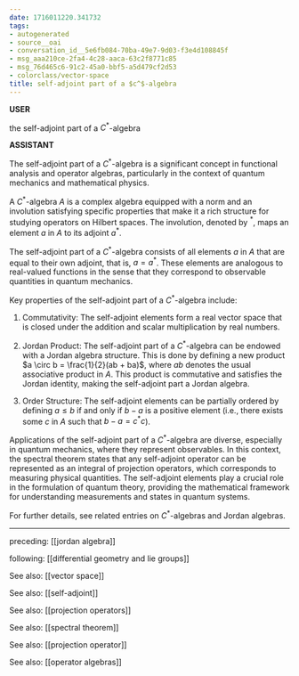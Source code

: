 ```yaml
---
date: 1716011220.341732
tags:
- autogenerated
- source__oai
- conversation_id__5e6fb084-70ba-49e7-9d03-f3e4d108845f
- msg_aaa210ce-2fa4-4c28-aaca-63c2f8771c85
- msg_76d465c6-91c2-45a0-bbf5-a5d479cf2d53
- colorclass/vector-space
title: self-adjoint part of a $c^$-algebra
---
```


**USER**

the self-adjoint part of a $C^*$-algebra


**ASSISTANT**

The self-adjoint part of a $C^*$-algebra is a significant concept in functional analysis and operator algebras, particularly in the context of quantum mechanics and mathematical physics.

A $C^*$-algebra $A$ is a complex algebra equipped with a norm and an involution satisfying specific properties that make it a rich structure for studying operators on Hilbert spaces. The involution, denoted by $^*$, maps an element $a$ in $A$ to its adjoint $a^*$.

The self-adjoint part of a $C^*$-algebra consists of all elements $a$ in $A$ that are equal to their own adjoint, that is, $a = a^*$. These elements are analogous to real-valued functions in the sense that they correspond to observable quantities in quantum mechanics.

Key properties of the self-adjoint part of a $C^*$-algebra include:

1. Commutativity: The self-adjoint elements form a real vector space that is closed under the addition and scalar multiplication by real numbers.

2. Jordan Product: The self-adjoint part of a $C^*$-algebra can be endowed with a Jordan algebra structure. This is done by defining a new product $a \circ b = \frac{1}{2}(ab + ba)$, where $ab$ denotes the usual associative product in $A$. This product is commutative and satisfies the Jordan identity, making the self-adjoint part a Jordan algebra.

3. Order Structure: The self-adjoint elements can be partially ordered by defining $a \leq b$ if and only if $b - a$ is a positive element (i.e., there exists some $c$ in $A$ such that $b - a = c^*c$).

Applications of the self-adjoint part of a $C^*$-algebra are diverse, especially in quantum mechanics, where they represent observables. In this context, the spectral theorem states that any self-adjoint operator can be represented as an integral of projection operators, which corresponds to measuring physical quantities. The self-adjoint elements play a crucial role in the formulation of quantum theory, providing the mathematical framework for understanding measurements and states in quantum systems.

For further details, see related entries on $C^*$-algebras and Jordan algebras.


---

preceding: [[jordan algebra]]  


following: [[differential geometry and lie groups]]

See also: [[vector space]]


See also: [[self-adjoint]]


See also: [[projection operators]]


See also: [[spectral theorem]]


See also: [[projection operator]]


See also: [[operator algebras]]